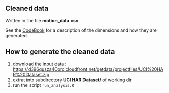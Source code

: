 ## Cleaned data
Written in the file **motion_data.csv**

See the [CodeBook](CodeBook.md) for a description of the dimensions and how they are generated.

## How to generate the cleaned data

1. download the input data : https://d396qusza40orc.cloudfront.net/getdata/projectfiles/UCI%20HAR%20Dataset.zip
2. extrat into subdirectory **UCI HAR Dataset/** of working dir
3. run the script `run_analysis.R`
